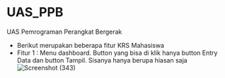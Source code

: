 # UAS_PPB
UAS Pemrograman Perangkat Bergerak

- Berikut merupakan beberapa fitur KRS Mahasiswa 
- Fitur 1 : Menu dashboard. Button yang bisa di klik hanya button Entry Data dan button Tampil. Sisanya hanya berupa hiasan saja
![Screenshot (343)](https://user-images.githubusercontent.com/114632917/210790704-a8039218-9ac6-4f9d-92d4-e30cb3333b49.png)
